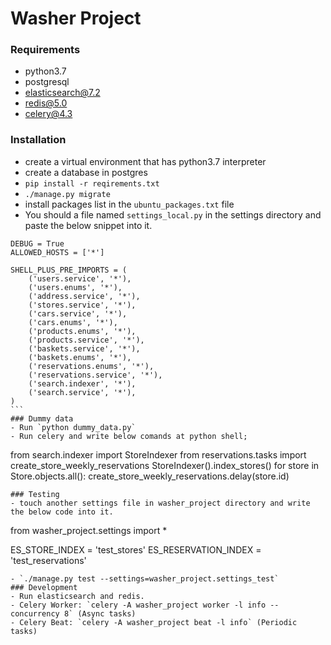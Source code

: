 # Washer Project
### Requirements
- python3.7
- postgresql
- elasticsearch@7.2
- redis@5.0
- celery@4.3
### Installation
- create a virtual environment that has python3.7 interpreter
- create a database in postgres
- `pip install -r reqirements.txt`
- `./manage.py migrate`
- install packages list in the `ubuntu_packages.txt` file
- You should a file named `settings_local.py` in the settings directory and paste the below snippet into it.
```
DEBUG = True
ALLOWED_HOSTS = ['*']

SHELL_PLUS_PRE_IMPORTS = (
    ('users.service', '*'),
    ('users.enums', '*'),
    ('address.service', '*'),
    ('stores.service', '*'),
    ('cars.service', '*'),
    ('cars.enums', '*'),
    ('products.enums', '*'),
    ('products.service', '*'),
    ('baskets.service', '*'),
    ('baskets.enums', '*'),
    ('reservations.enums', '*'),
    ('reservations.service', '*'),
    ('search.indexer', '*'),
    ('search.service', '*'),
)
``` 
### Dummy data
- Run `python dummy_data.py`
- Run celery and write below comands at python shell; 
```
from search.indexer import StoreIndexer
from reservations.tasks import create_store_weekly_reservations
StoreIndexer().index_stores()
for store in Store.objects.all():
    create_store_weekly_reservations.delay(store.id)
``` 
### Testing
- touch another settings file in washer_project directory and write the below code into it.
```
from washer_project.settings import *

ES_STORE_INDEX = 'test_stores'
ES_RESERVATION_INDEX = 'test_reservations'
```
- `./manage.py test --settings=washer_project.settings_test`
### Development
- Run elasticsearch and redis.
- Celery Worker: `celery -A washer_project worker -l info --concurrency 8` (Async tasks)
- Celery Beat: `celery -A washer_project beat -l info` (Periodic tasks)

